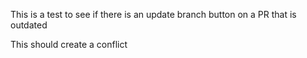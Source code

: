 This is a test to see if there is an update branch button on a PR that is outdated

This should create a conflict
